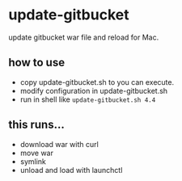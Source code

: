 # update-gitbucket

update gitbucket war file and reload for Mac.

## how to use

- copy update-gitbucket.sh to you can execute.
- modify configuration in update-gitbucket.sh
- run in shell like `update-gitbucket.sh 4.4`

## this runs...
- download war with curl
- move war
- symlink
- unload and load with launchctl
